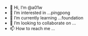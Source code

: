 - 👋 Hi, I’m @a01w
- 👀 I’m interested in ...pingpong
- 🌱 I’m currently learning ...foundation
- 💞️ I’m looking to collaborate on ...
- 📫 How to reach me ...

<!---
a01w/a01w is a ✨ special ✨ repository because its `README.md` (this file) appears on your GitHub profile.
You can click the Preview link to take a look at your changes.
--->

